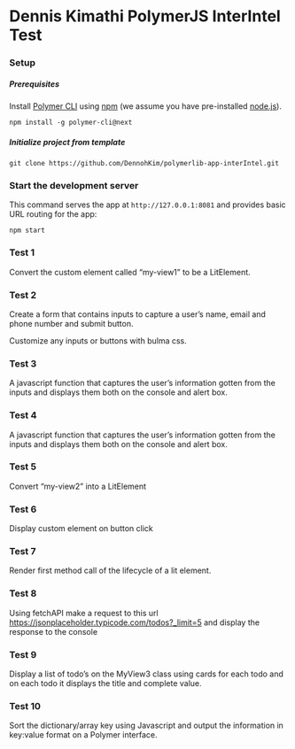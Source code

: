 # Dennis Kimathi PolymerJS InterIntel Test

### Setup

##### Prerequisites

Install [Polymer CLI](https://github.com/Polymer/polymer-cli) using
[npm](https://www.npmjs.com) (we assume you have pre-installed [node.js](https://nodejs.org)).

    npm install -g polymer-cli@next

##### Initialize project from template

    git clone https://github.com/DennohKim/polymerlib-app-interIntel.git
### Start the development server

This command serves the app at `http://127.0.0.1:8081` and provides basic URL
routing for the app:

    npm start


### Test 1
Convert the custom element called “my-view1” to be a LitElement.

### Test 2
Create a form that contains inputs to capture a user’s name, email and phone number and submit button.

Customize any inputs or buttons with bulma css.

### Test 3
A javascript function that captures the user’s information gotten from the inputs and displays them both on the console and alert box.

### Test 4
A javascript function that captures the user’s information gotten from the inputs and displays them both on the console and alert box.

### Test 5
Convert “my-view2” into a LitElement

### Test 6
Display custom element on button click

### Test 7
Render first method call of the lifecycle of a lit element.

### Test 8
Using fetchAPI make a request to this url
https://jsonplaceholder.typicode.com/todos?_limit=5 and display the response to the
console

### Test 9
Display a list of todo’s on the MyView3 class using cards for each todo and on each todo it displays the title and complete value.
### Test 10
Sort the dictionary/array key using Javascript and output the information in key:value format on a Polymer interface.
